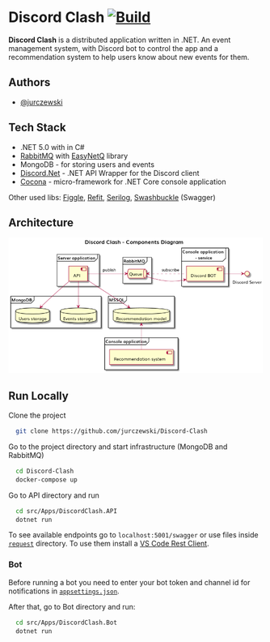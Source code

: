 # Discord Clash [![Build](https://github.com/jurczewski/Discord-Clash/actions/workflows/build.yml/badge.svg)](https://github.com/jurczewski/Discord-Clash/actions/workflows/build.yml)

**Discord Clash** is a distributed application written in .NET. An event management system, with Discord bot to control the app and a recommendation system to help users know about new events for them.

## Authors

- [@jurczewski](https://github.com/jurczewski)

## Tech Stack

- .NET 5.0 with in C#
- [RabbitMQ](https://www.rabbitmq.com/) with [EasyNetQ](https://github.com/EasyNetQ/EasyNetQ) library
- MongoDB - for storing users and events
- [Discord.Net](https://github.com/discord-net/Discord.Net) - .NET API Wrapper for the Discord client
- [Cocona](https://github.com/mayuki/Cocona) - micro-framework for .NET Core console application

Other used libs: [Figgle](https://github.com/drewnoakes/figgle), [Refit](https://github.com/reactiveui/refit), [Serilog](https://github.com/serilog/serilog), [Swashbuckle](https://github.com/domaindrivendev/Swashbuckle.AspNetCore) (Swagger)

## Architecture

![Components diagram](diagrams/export/Discord%20Clash%20-%20Components%20Diagram.png)

## Run Locally

Clone the project

```bash
  git clone https://github.com/jurczewski/Discord-Clash
```

Go to the project directory and start infrastructure (MongoDB and RabbitMQ)

```bash
  cd Discord-Clash
  docker-compose up
```

Go to API directory and run

```bash
  cd src/Apps/DiscordClash.API
  dotnet run
```

To see available endpoints go to `localhost:5001/swagger` or use files inside [`request`](requests) directory. To use them install a [VS Code Rest Client](https://marketplace.visualstudio.com/items?itemName=humao.rest-client).

### Bot

Before running a bot you need to enter your bot token and channel id for notifications in [`appsettings.json`](src/Apps/DiscordClash.Bot/appsettings.json).

After that, go to Bot directory and run:

```bash
  cd src/Apps/DiscordClash.Bot
  dotnet run
```
